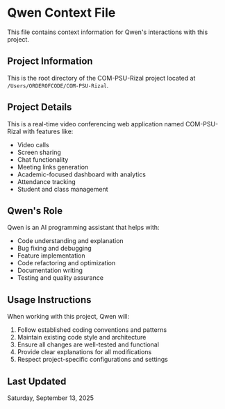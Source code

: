 # Qwen Context File

This file contains context information for Qwen's interactions with this project.

## Project Information

This is the root directory of the COM-PSU-Rizal project located at `/Users/ORDEROFCODE/COM-PSU-Rizal`.

## Project Details

This is a real-time video conferencing web application named COM-PSU-Rizal with features like:
- Video calls
- Screen sharing
- Chat functionality
- Meeting links generation
- Academic-focused dashboard with analytics
- Attendance tracking
- Student and class management

## Qwen's Role

Qwen is an AI programming assistant that helps with:
- Code understanding and explanation
- Bug fixing and debugging
- Feature implementation
- Code refactoring and optimization
- Documentation writing
- Testing and quality assurance

## Usage Instructions

When working with this project, Qwen will:
1. Follow established coding conventions and patterns
2. Maintain existing code style and architecture
3. Ensure all changes are well-tested and functional
4. Provide clear explanations for all modifications
5. Respect project-specific configurations and settings

## Last Updated

Saturday, September 13, 2025